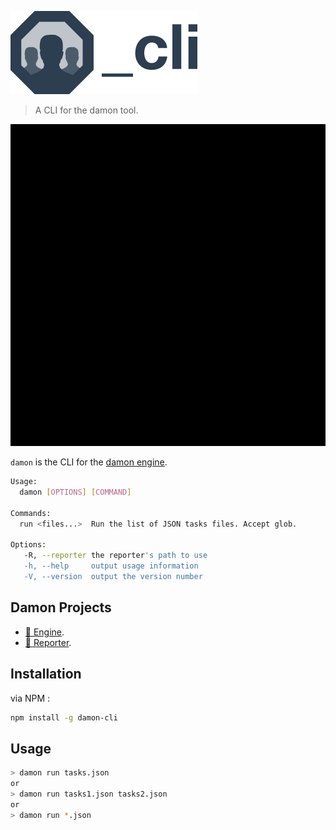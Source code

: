 ![logo](./media/logo.png)

> A CLI for the damon tool.

![logo](./media/demo.gif)

`damon` is the CLI for the [damon engine](https://github.com/yoannmoinet/damon).

```bash
Usage:
  damon [OPTIONS] [COMMAND]

Commands:
  run <files...>  Run the list of JSON tasks files. Accept glob.

Options:
   -R, --reporter the reporter's path to use
   -h, --help     output usage information
   -V, --version  output the version number
```

## Damon Projects

- [👤 Engine](https://github.com/damonjs/damon).
- [💬 Reporter](https://github.com/damonjs/damon-reporter).

## Installation

via NPM :

```bash
npm install -g damon-cli
```

## Usage

```bash
> damon run tasks.json
or
> damon run tasks1.json tasks2.json
or 
> damon run *.json
```
